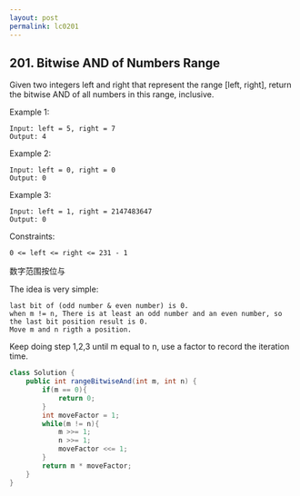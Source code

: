 ```yaml
---
layout: post
permalink: lc0201 
---
```


## 201. Bitwise AND of Numbers Range

Given two integers left and right that represent the range [left, right], return the bitwise AND of all numbers in this range, inclusive.

Example 1:

    Input: left = 5, right = 7
    Output: 4

Example 2:

    Input: left = 0, right = 0
    Output: 0

Example 3:

    Input: left = 1, right = 2147483647
    Output: 0
 

Constraints:

    0 <= left <= right <= 231 - 1
    
数字范围按位与

The idea is very simple:

    last bit of (odd number & even number) is 0.
    when m != n, There is at least an odd number and an even number, so the last bit position result is 0.
    Move m and n rigth a position.

Keep doing step 1,2,3 until m equal to n, use a factor to record the iteration time.
```java
class Solution {
    public int rangeBitwiseAnd(int m, int n) {
        if(m == 0){
            return 0;
        }
        int moveFactor = 1;
        while(m != n){
            m >>= 1;
            n >>= 1;
            moveFactor <<= 1;
        }
        return m * moveFactor;
    }
}
```